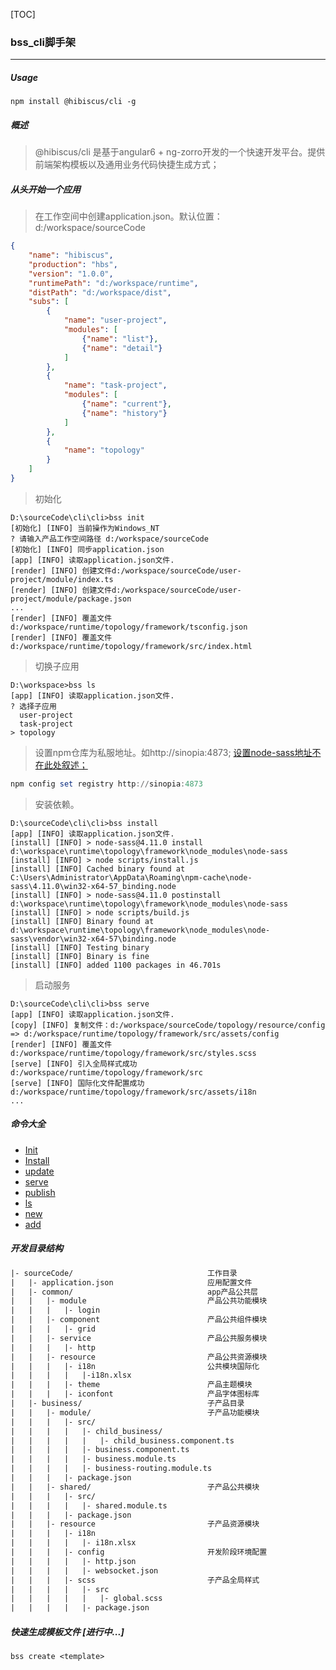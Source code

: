 [TOC]



###  bss_cli脚手架

------

##### Usage

``` npm
npm install @hibiscus/cli -g
```

##### 概述

> @hibiscus/cli 是基于angular6 + ng-zorro开发的一个快速开发平台。提供前端架构模板以及通用业务代码快捷生成方式；



##### 从头开始一个应用

> 在工作空间中创建application.json。默认位置：d:/workspace/sourceCode
```json
{
    "name": "hibiscus", 
    "production": "hbs",
    "version": "1.0.0",
    "runtimePath": "d:/workspace/runtime",
    "distPath": "d:/workspace/dist",
    "subs": [
        {
            "name": "user-project",
            "modules": [
                {"name": "list"},
                {"name": "detail"}
            ]
        },
        {
            "name": "task-project",
            "modules": [
                {"name": "current"},
                {"name": "history"}
            ]
        },
        {
            "name": "topology"
        }
    ]
}

```
> 初始化

```shell
D:\sourceCode\cli\cli>bss init
[初始化] [INFO] 当前操作为Windows_NT
? 请输入产品工作空间路径 d:/workspace/sourceCode
[初始化] [INFO] 同步application.json
[app] [INFO] 读取application.json文件.
[render] [INFO] 创建文件d:/workspace/sourceCode/user-project/module/index.ts
[render] [INFO] 创建文件d:/workspace/sourceCode/user-project/module/package.json
...
[render] [INFO] 覆盖文件d:/workspace/runtime/topology/framework/tsconfig.json
[render] [INFO] 覆盖文件d:/workspace/runtime/topology/framework/src/index.html

```

> 切换子应用

```shell
D:\workspace>bss ls
[app] [INFO] 读取application.json文件.
? 选择子应用
  user-project
  task-project
> topology
```

> 设置npm仓库为私服地址。如http://sinopia:4873;  [设置node-sass地址不在此处叙述；](  https://blog.csdn.net/bug_zero/article/details/65968959 )

```powershell
npm config set registry http://sinopia:4873
```
> 安装依赖。

```shell
D:\sourceCode\cli\cli>bss install
[app] [INFO] 读取application.json文件.
[install] [INFO] > node-sass@4.11.0 install d:\workspace\runtime\topology\framework\node_modules\node-sass
[install] [INFO] > node scripts/install.js
[install] [INFO] Cached binary found at C:\Users\Administrator\AppData\Roaming\npm-cache\node-sass\4.11.0\win32-x64-57_binding.node
[install] [INFO] > node-sass@4.11.0 postinstall d:\workspace\runtime\topology\framework\node_modules\node-sass
[install] [INFO] > node scripts/build.js
[install] [INFO] Binary found at d:\workspace\runtime\topology\framework\node_modules\node-sass\vendor\win32-x64-57\binding.node
[install] [INFO] Testing binary
[install] [INFO] Binary is fine
[install] [INFO] added 1100 packages in 46.701s
```

> 启动服务

```shell
D:\sourceCode\cli\cli>bss serve
[app] [INFO] 读取application.json文件.
[copy] [INFO] 复制文件：d:/workspace/sourceCode/topology/resource/config => d:/workspace/runtime/topology/framework/src/assets/config
[render] [INFO] 覆盖文件d:/workspace/runtime/topology/framework/src/styles.scss
[serve] [INFO] 引入全局样式成功d:/workspace/runtime/topology/framework/src
[serve] [INFO] 国际化文件配置成功d:/workspace/runtime/topology/framework/src/assets/i18n
...
```

##### 命令大全

- [Init](/bin/commands/init/readme.md)
- [Install](/bin/commands/install/readme.md)
- [update](/bin/commands/update/readme.md)
- [serve](/bin/commands/serve/readme.md)
- [publish](/bin/commands/publish/readme.md)
- [ls](/bin/commands/ls/readme.md)
- [new](/bin/commands/new/readme.md)
- [add](/bin/commands/add/readme.md)

##### 开发目录结构

```tex
|- sourceCode/                              工作目录
|   |- application.json                     应用配置文件
|   |- common/                              app产品公共层
|   |   |- module                           产品公共功能模块
|   |   |   |- login
|   |   |- component                        产品公共组件模块
|   |   |   |- grid
|   |   |- service                          产品公共服务模块
|   |   |   |- http
|   |   |- resource                         产品公共资源模块
|   |   |   |- i18n                         公共模块国际化
|   |   |   |   |-i18n.xlsx
|   |   |   |- theme                        产品主题模块
|   |   |   |- iconfont                     产品字体图标库
|   |- business/                            子产品目录
|   |   |- module/                          子产品功能模块
|   |   |   |- src/
|   |   |   |   |- child_business/
|   |   |   |   |   |- child_business.component.ts
|   |   |   |   |- business.component.ts
|   |   |   |   |- business.module.ts
|   |   |   |   |- business-routing.module.ts
|   |   |   |- package.json
|   |   |- shared/                          子产品公共模块
|   |   |   |- src/
|   |   |   |   |- shared.module.ts
|   |   |   |- package.json
|   |   |- resource                         子产品资源模块
|   |   |   |- i18n
|   |   |   |   |- i18n.xlsx
|   |   |   |- config                       开发阶段环境配置
|   |   |   |   |- http.json
|   |   |   |   |- websocket.json
|   |   |   |- scss                         子产品全局样式
|   |   |   |   |- src
|   |   |   |   |   |- global.scss
|   |   |   |   |- package.json

```



##### 快速生成模板文件 [进行中...]

```shell
bss create <template> 
```

